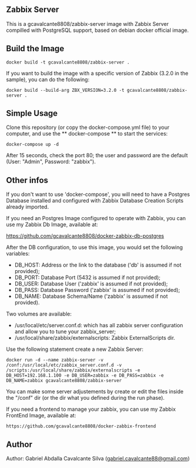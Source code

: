 Zabbix Server
-------------

This is a gcavalcante8808/zabbix-server image with Zabbix Server compilled with PostgreSQL support, based on debian docker official image.

Build the Image
---------------

    docker build -t gcavalcante8808/zabbix-server .

If you want to build the image with a specific version of Zabbix (3.2.0 in the sample), you can do the following:

    docker build --build-arg ZBX_VERSION=3.2.0 -t gcavalcante8808/zabbix-server .

Simple Usage
------------

Clone this repository (or copy the docker-compose.yml file) to your computer, and use the ** docker-compose ** to start the services:

``` docker-compose up -d ```

After 15 seconds, check the port 80; the user and password are the default (User: "Admin", Password: "zabbix").

Other infos
-----------

If you don't want to use 'docker-compose', you will need to have a Postgres Database installed and configured with Zabbix Database Creation Scripts already imported.

If you need an Postgres Image configured to operate with Zabbix, you can use my Zabbix Db Image, available at:

https://github.com/gcavalcante8808/docker-zabbix-db-postgres

After the DB configuration, to use this image, you would set the following variables:

 * DB_HOST: Address or the link to the database ('db' is assumed if not provided);
 * DB_PORT: Database Port (5432 is assumed if not provided);
 * DB_USER: Database User ('zabbix' is assumed if not provided);
 * DB_PASS: Database Password ('zabbix' is assumed if not provided);
 * DB_NAME: Database Schema/Name ('zabbix' is assumed if not provided).

Two volumes are available:

 * /usr/local/etc/server.conf.d: which has all zabbix server configuration and allow you to tune your zabbix_server;
 * /usr/local/share/zabbix/externalscripts: Zabbix ExternalScripts dir.

Use the following statement create a new Zabbix Server:

    docker run -d --name zabbix-server -v /conf:/usr/local/etc/zabbix_server.conf.d -v /scripts:/usr/local/share/zabbix/externalscripts -e DB_HOST=192.168.1.100 -e DB_USER=zabbix -e DB_PASS=zabbix -e DB_NAME=zabbix gcavalcante8808/zabbix-server

You can make some server adjustements by create or edit the files inside the "/conf" dir (or the dir what you defined during the run phase).

If you need a frontend to manage your zabbix, you can use my Zabbix FrontEnd Image, available at:

    https://github.com/gcavalcante8808/docker-zabbix-frontend


Author
------

Author: Gabriel Abdalla Cavalcante Silva (gabriel.cavalcante88@gmail.com)

